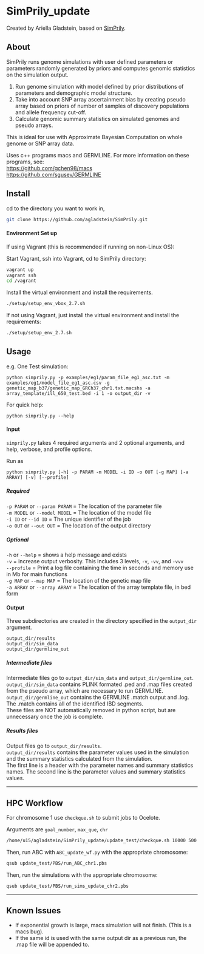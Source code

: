 # SimPrily_update

Created by Ariella Gladstein, based on [SimPrily](https://agladstein.github.io/SimPrily/index.html).  

## About
SimPrily runs genome simulations with user defined parameters or parameters randomly generated by priors and computes genomic statistics on the simulation output.  

1. Run genome simulation with model defined by prior distributions of parameters and demographic model structure.
2. Take into account SNP array ascertainment bias by creating pseudo array based on priors of number of samples of discovery populations and allele frequency cut-off.
3. Calculate genomic summary statistics on simulated genomes and pseudo arrays. 

This is ideal for use with Approximate Bayesian Computation on whole genome or SNP array data.

Uses c++ programs macs and GERMLINE. For more information on these programs, see:  
https://github.com/gchen98/macs  
https://github.com/sgusev/GERMLINE  

## Install

cd to the directory you want to work in,
```bash
git clone https://github.com/agladstein/SimPrily.git
```

#### Environment Set up
If using Vagrant (this is recommended if running on non-Linux OS):

Start Vagrant, ssh into Vagrant, cd to SimPrily directory:
```bash
vagrant up
vagrant ssh
cd /vagrant
``` 
Install the virtual environment and install the requirements.
```bash
./setup/setup_env_vbox_2.7.sh
```

If not using Vagrant, just install the virtual environment and install the requirements:
```bash
./setup/setup_env_2.7.sh
```


## Usage

e.g. One Test simulation:  
```
python simprily.py -p examples/eg1/param_file_eg1_asc.txt -m examples/eg1/model_file_eg1_asc.csv -g genetic_map_b37/genetic_map_GRCh37_chr1.txt.macshs -a array_template/ill_650_test.bed -i 1 -o output_dir -v
```

For quick help:
```
python simprily.py --help
```

#### Input  
`simprily.py` takes 4 required arguments and 2 optional arguments, and help, verbose, and profile options.   

Run as  
```
python simprily.py [-h] -p PARAM -m MODEL -i ID -o OUT [-g MAP] [-a ARRAY] [-v] [--profile]
```
##### Required 
`-p PARAM` or `--param PARAM` = The location of the parameter file  
`-m MODEL` or `--model MODEL` = The location of the model file  
`-i ID` or `--id ID` = The unique identifier of the job  
`-o OUT` or `--out OUT` = The location of the output directory  
 
##### Optional
`-h` or `--help` = shows a help message and exists  
`-v` = increase output verbosity. This includes 3 levels, `-v`, `-vv`, and `-vvv`  
`--profile` = Print a log file containing the time in seconds and memory use in Mb for main functions  
`-g MAP` or `--map MAP` = The location of the genetic map file  
`-a ARRAY` or `--array ARRAY` = The location of the array template file, in bed form  

#### Output
Three subdirectories are created in the directory specified in the `output_dir` argument.  
```
output_dir/results
output_dir/sim_data
output_dir/germline_out
```

##### Intermediate files
Intermediate files go to `output_dir/sim_data` and `output_dir/germline_out`.    
`output_dir/sim_data` contains PLINK formated .ped and .map files created from the pseudo array, which are necessary to run GERMLINE.  
`output_dir/germline_out` contains the GERMLINE .match output and .log. The .match contains all of the identified IBD segments.  
These files are NOT automatically removed in python script, but are unnecessary once the job is complete.  

##### Results files
Output files go to `output_dir/results`.  
`output_dir/results` contains the parameter values used in the simulation and the summary statistics calculated from the simulation.  
The first line is a header with the parameter names and summary statistics names.
The second line is the parameter values and summary statistics values.  

-------------------------

## HPC Workflow

For chromosome 1 use `checkque.sh` to submit jobs to Ocelote.

Arguments are `goal_number`, `max_que`, `chr`  

```bash
/home/u15/agladstein/SimPrily_update/update_test/checkque.sh 10000 500 1
```

Then, run ABC with `ABC_update_wf.py` with the appropriate chromosome:
```bash
qsub update_test/PBS/run_ABC_chr1.pbs
```

Then, run the simulations with the appropriate chromosome:
```bash
qsub update_test/PBS/run_sims_update_chr2.pbs
```

-------------------------


## Known Issues
* If exponential growth is large, macs simulation will not finish. (This is a macs bug).
* If the same id is used with the same output dir as a previous run, the .map file will be appended to.
